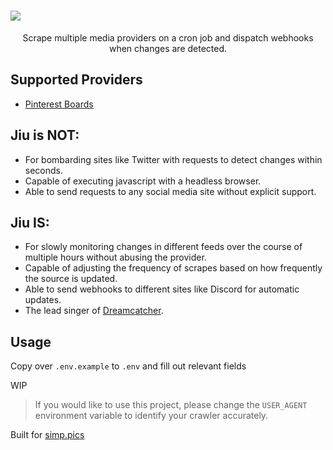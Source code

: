 
<h1>
  <img src="https://i.imgur.com/qVp1N9y.png">
</h1>

<p align="center">
  Scrape multiple media providers on a cron job and dispatch webhooks when changes are detected.
</p>

## Supported Providers

* [Pinterest Boards](https://www.pinterest.com/janairaoliveira314/handong)

## Jiu is **NOT**:
* For bombarding sites like Twitter with requests to detect changes within seconds.
* Capable of executing javascript with a headless browser.
* Able to send requests to any social media site without explicit support.

## Jiu **IS**:
* For slowly monitoring changes in different feeds over the course of multiple hours without abusing the provider.
* Capable of adjusting the frequency of scrapes based on how frequently the source is updated.
* Able to send webhooks to different sites like Discord for automatic updates.
* The lead singer of [Dreamcatcher](https://www.youtube.com/watch?v=1QD0FeZyDtQ).

## Usage

Copy over `.env.example` to `.env` and fill out relevant fields

WIP

> If you would like to use this project, please change the `USER_AGENT` environment variable to identify your crawler accurately.

Built for [simp.pics](https://github.com/xetera/simp.pics)
